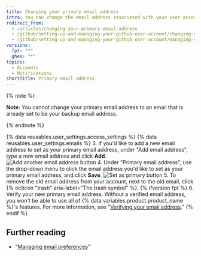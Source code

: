 ```yaml
---
title: Changing your primary email address
intro: You can change the email address associated with your user account at any time.
redirect_from:
  - /articles/changing-your-primary-email-address
  - /github/setting-up-and-managing-your-github-user-account/changing-your-primary-email-address
  - /github/setting-up-and-managing-your-github-user-account/managing-email-preferences/changing-your-primary-email-address
versions:
  fpt: "*"
  ghes: "*"
topics:
  - Accounts
  - Notifications
shortTitle: Primary email address
---
```


{% note %}

**Note:** You cannot change your primary email address to an email that is already set to be your backup email address.

{% endnote %}

{% data reusables.user_settings.access_settings %}
{% data reusables.user_settings.emails %} 3. If you'd like to add a new email address to set as your primary email address, under "Add email address", type a new email address and click **Add**.
![Add another email address button](/assets/images/help/settings/add_another_email_address.png) 4. Under "Primary email address", use the drop-down menu to click the email address you'd like to set as your primary email address, and click **Save**.
![Set as primary button](/assets/images/help/settings/set_as_primary_email.png) 5. To remove the old email address from your account, next to the old email, click {% octicon "trash" aria-label="The trash symbol" %}.
{% ifversion fpt %} 6. Verify your new primary email address. Without a verified email address, you won't be able to use all of {% data variables.product.product_name %}'s features. For more information, see "[Verifying your email address](/articles/verifying-your-email-address)."
{% endif %}

## Further reading

- "[Managing email preferences](/articles/managing-email-preferences/)"
